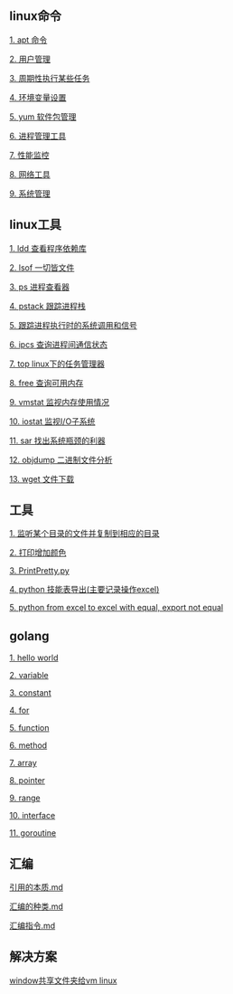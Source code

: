 
<h2>linux命令</h2>

<a href="linux/apt.md">1. apt 命令</a>

<a href="linux/user.md">2. 用户管理</a>

<a href="linux/crontab.md">3. 周期性执行某些任务</a>

<a href="linux/export.md">4. 环境变量设置</a>

<a href="linux/yum.md">5. yum 软件包管理</a>

<a href="linux/ps.md">6. 进程管理工具</a>

<a href="linux/performance.md">7. 性能监控</a>

<a href="linux/net.md">8. 网络工具</a>

<a href="linux/system.md">9. 系统管理</a>

<h2>linux工具</h2>

<a href="linux/ldd.md">1. ldd 查看程序依赖库</a>

<a href="linux/lsof.md">2. lsof 一切皆文件</a>

<a href="linux/ps2.md">3. ps 进程查看器</a>

<a href="linux/pstack.md">4. pstack 跟踪进程栈</a>

<a href="linux/strace.md">5. 跟踪进程执行时的系统调用和信号</a>

<a href="linux/ipcs.md">6. ipcs 查询进程间通信状态</a>

<a href="linux/top.md">7. top linux下的任务管理器</a>

<a href="linux/free.md">8. free 查询可用内存</a>

<a href="linux/vmstat.md">9. vmstat 监视内存使用情况</a>

<a href="linux/iostat.md">10. iostat 监视I/O子系统</a>

<a href="linux/sar.md">11. sar 找出系统瓶颈的利器</a>

<a href="linux/objdump.md">12. objdump 二进制文件分析</a>

<a href="linux/wget.md">13. wget 文件下载</a>





<h2>工具</h2>

<a href="tool/sync_client_lua.py">1. 监听某个目录的文件并复制到相应的目录</a>

<a href="tool/print_color.md">2. 打印增加颜色</a>

<a href="tool/PrintPretty.py">3. PrintPretty.py</a>

<a href="tool/skill_lang.py">4. python 技能表导出(主要记录操作excel)</a>

<a href="tool/lang_merge.py">5. python from excel to excel with equal, export not equal</a>


<h2>golang</h2>

<a href="golang/hello.go">1. hello world</a>

<a href="golang/variable.go">2. variable</a>

<a href="golang/constant.go">3. constant</a>

<a href="golang/for.go">4. for</a>

<a href="golang/function.go">5. function</a>

<a href="golang/method.go">6. method</a>

<a href="golang/array.go">7. array</a>

<a href="golang/pointer.go">8. pointer</a>

<a href="golang/range.go">9. range</a>

<a href="golang/interface.go">10. interface</a>

<a href="golang/goroutine.go">11. goroutine</a>

<h2>汇编</h2>

<a href="汇编/引用的本质.md">引用的本质.md</a>

<a href="汇编/汇编的种类.md">汇编的种类.md</a>

<a href="汇编/汇编指令.md">汇编指令.md</a>

<h2>解决方案</h2>

<a href="解决方案/vmlinux.md">window共享文件夹给vm linux</a>

